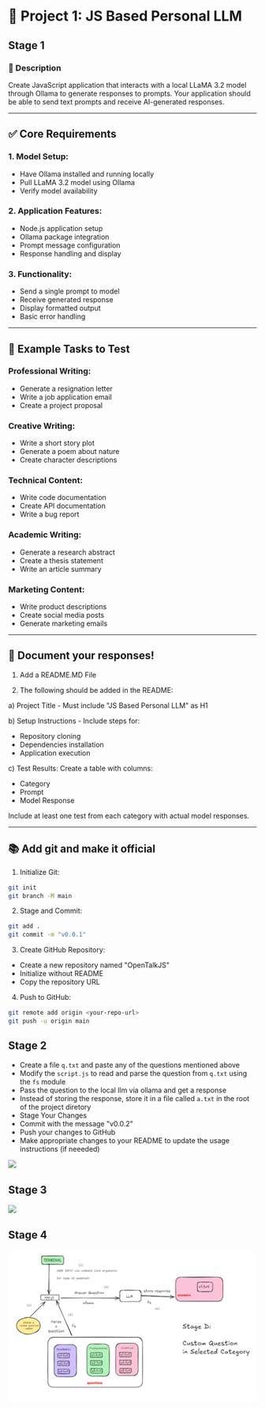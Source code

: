 # 📄 Project 1: JS Based Personal LLM

## Stage 1

### 📝 Description
Create JavaScript application that interacts with a local LLaMA 3.2 model through Ollama to generate responses to prompts. Your application should be able to send text prompts and receive AI-generated responses.

---

## ✅ Core Requirements

### 1. Model Setup:
* Have Ollama installed and running locally
* Pull LLaMA 3.2 model using Ollama
* Verify model availability

### 2. Application Features:
* Node.js application setup
* Ollama package integration
* Prompt message configuration
* Response handling and display

### 3. Functionality:
* Send a single prompt to model
* Receive generated response
* Display formatted output
* Basic error handling

---

## 🚀 Example Tasks to Test

### Professional Writing:
* Generate a resignation letter
* Write a job application email
* Create a project proposal

### Creative Writing:
* Write a short story plot
* Generate a poem about nature
* Create character descriptions

### Technical Content:
* Write code documentation
* Create API documentation
* Write a bug report

### Academic Writing:
* Generate a research abstract
* Create a thesis statement
* Write an article summary

### Marketing Content:
* Write product descriptions
* Create social media posts
* Generate marketing emails

---

## 📜 Document your responses!

1. Add a README.MD File

2. The following should be added in the README:

a) Project Title - Must include "JS Based Personal LLM" as H1

b) Setup Instructions - Include steps for:
* Repository cloning
* Dependencies installation
* Application execution

c) Test Results:
Create a table with columns:
* Category
* Prompt
* Model Response

Include at least one test from each category with actual model responses.

---

## 📚 Add git and make it official

1. Initialize Git:
```bash
git init
git branch -M main
```

2. Stage and Commit:
```bash
git add .
git commit -m "v0.0.1"
```

3. Create GitHub Repository:
* Create a new repository named "OpenTalkJS"
* Initialize without README
* Copy the repository URL

4. Push to GitHub:
```bash
git remote add origin <your-repo-url>
git push -u origin main
```


## Stage 2

- Create a file `q.txt` and paste any of the questions mentioned above
- Modify the `script.js` to read and parse the question from `q.txt` using the `fs` module
- Pass the question to the local llm via ollama and get a response
- Instead of storing the response, store it in a file called `a.txt` in the root of the project diretory
- Stage Your Changes
- Commit with the message "v0.0.2"
- Push your changes to GitHub
- Make appropriate changes to your README to update the usage instructions (if neeeded)

![](https://github.com/smaranjitghose/Full_Stack_Bootcamp/blob/3142f43bf73f3a70a78e1f5bb1ebedd1089c0fc8/assignment_genai_1_stage2.png)

## Stage 3

![](https://github.com/smaranjitghose/Full_Stack_Bootcamp/blob/6dced3f84819c92f7f05411878061a7f96ca5c20/genai_1_stage_3.png)

## Stage 4

![](https://github.com/smaranjitghose/Full_Stack_Bootcamp/blob/64d66ec36c065f6c639524a885d45e62ff931db4/genai_1_stage_4.png)

